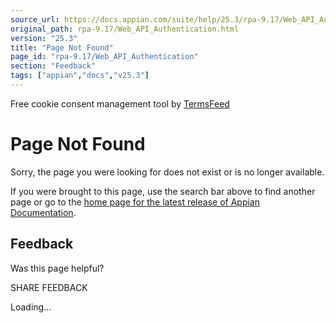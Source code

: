 ```yaml
---
source_url: https://docs.appian.com/suite/help/25.3/rpa-9.17/Web_API_Authentication.html
original_path: rpa-9.17/Web_API_Authentication.html
version: "25.3"
title: "Page Not Found"
page_id: "rpa-9.17/Web_API_Authentication"
section: "Feedback"
tags: ["appian","docs","v25.3"]
---
```



Free cookie consent management tool by [TermsFeed](https://www.termsfeed.com/)

# Page Not Found

Sorry, the page you were looking for does not exist or is no longer available.

If you were brought to this page, use the search bar above to find another page or go to the [home page for the latest release of Appian Documentation](https://docs.appian.com/suite/help/latest/).

## Feedback

Was this page helpful?

SHARE FEEDBACK

Loading...